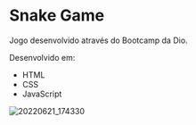 # Snake Game

Jogo desenvolvido através do Bootcamp da Dio.

Desenvolvido em: 
- HTML
- CSS
- JavaScript


![20220621_174330](https://user-images.githubusercontent.com/86168060/174894118-b69b2405-4b69-4c23-9fb5-60dfab8a18b1.gif)

